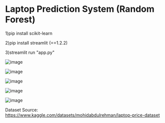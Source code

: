 # Laptop Prediction System (Random Forest)
1)pip install scikit-learn

2)pip install streamlit (==1.2.2)

3)streamlit run "<path>app.py"


![image](https://github.com/Abirami-Ravikumar/Laptop-Price-Prediction-using-Random-Forest-in-Streamlit/assets/125668679/4cb11069-d136-4013-b24a-da4ada43727d)

![image](https://github.com/Abirami-Ravikumar/Laptop-Price-Prediction-using-Random-Forest-in-Streamlit/assets/125668679/94ae6415-8829-4d2a-95ce-0e579a22f9f6)

![image](https://github.com/Abirami-Ravikumar/Laptop-Price-Prediction-using-Random-Forest-in-Streamlit/assets/125668679/eba05415-4938-4f56-ac5d-ab3ecc9fd72e)

![image](https://github.com/Abirami-Ravikumar/Laptop-Price-Prediction-using-Random-Forest-in-Streamlit/assets/125668679/20c4f227-8326-40bc-aa08-da5298d60145)

![image](https://github.com/Abirami-Ravikumar/Laptop-Price-Prediction-using-Random-Forest-in-Streamlit/assets/125668679/81cfd082-6996-4893-85fc-be98298fa640)


Dataset Source: https://www.kaggle.com/datasets/mohidabdulrehman/laptop-price-dataset
